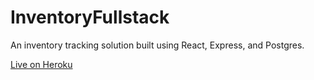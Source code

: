 # InventoryFullstack

An inventory tracking solution built using React, Express, and Postgres.

[Live on Heroku](https://mighty-atoll-05391.herokuapp.com/)
